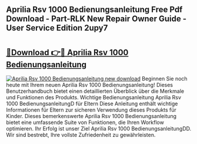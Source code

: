 ## Aprilia Rsv 1000 Bedienungsanleitung Free Pdf Download - Part-RLK New Repair Owner Guide - User Service Edition 2upy7

# <h2><a href="http://df5e5c.blite.top/?on=Aprilia+Rsv+1000+Bedienungsanleitung">🔗Download 👉🔴 Aprilia Rsv 1000 Bedienungsanleitung</a></h2>

[![Aprilia Rsv 1000 Bedienungsanleitung new download](https://i.imgur.com/lujVjoI.png)](http://df5e5c.blite.top/?on=Aprilia+Rsv+1000+Bedienungsanleitung)
Beginnen Sie noch heute mit Ihrem neuen Aprilia Rsv 1000 Bedienungsanleitung! Dieses Benutzerhandbuch bietet einen detaillierten Überblick über die Merkmale und Funktionen des Produkts. Wichtige Bedienungsanleitung Aprilia Rsv 1000 BedienungsanleitungD für Eltern Diese Anleitung enthält wichtige Informationen für Eltern zur sicheren Verwendung dieses Produkts für Kinder. Dieses bemerkenswerte Aprilia Rsv 1000 Bedienungsanleitung bietet eine umfassende Suite von Funktionen, die Ihren Workflow optimieren. Ihr Erfolg ist unser Ziel Aprilia Rsv 1000 BedienungsanleitungDD. Wir sind bestrebt, Ihre vollste Zufriedenheit zu gewährleisten.

